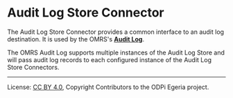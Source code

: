 <!-- SPDX-License-Identifier: CC-BY-4.0 -->
<!-- Copyright Contributors to the ODPi Egeria project. -->

# Audit Log Store Connector

The Audit Log Store Connector provides a common interface to
an audit log destination.
It is used by the OMRS's **[Audit Log](../audit-log.md)**.

The OMRS Audit Log supports multiple instances of the Audit Log Store
and will pass audit log records to each configured instance of the
Audit Log Store Connectors.


----
License: [CC BY 4.0](https://creativecommons.org/licenses/by/4.0/),
Copyright Contributors to the ODPi Egeria project.

